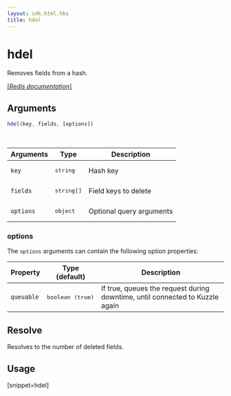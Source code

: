 ```yaml
---
layout: sdk.html.hbs
title: hdel
---
```


# hdel

Removes fields from a hash.

[[_Redis documentation_]](https://redis.io/commands/hdel)

## Arguments

```js
hdel(key, fields, [options])
```

<br/>

| Arguments    | Type    | Description |
|--------------|---------|-------------|
| `key` | <pre>string</pre> | Hash key |
| `fields` | <pre>string[]</pre> | Field keys to delete |
| ``options`` | <pre>object</pre> | Optional query arguments |

### options

The `options` arguments can contain the following option properties:

| Property   | Type (default)   | Description                       |
| ---------- | ------- | --------------------------------- |
| `queuable` | <pre>boolean (true)</pre> | If true, queues the request during downtime, until connected to Kuzzle again |

## Resolve

Resolves to the number of deleted fields.

## Usage

[snippet=hdel]
